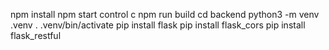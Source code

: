 npm install
npm start
control c
npm run build
cd backend
python3 -m venv .venv
. .venv/bin/activate
pip install flask
pip install flask_cors
pip install flask_restful